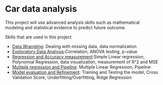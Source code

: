 # Car data analysis
This project will use advanced analysis skills such as mathematical modeling and statistical evidence to predict future outcome.

Skills that are used in this project
* [Data Wrangling](https://github.com/bkim5029/car-data-analysis/blob/main/1.%20Data%20wrangling.ipynb): Dealing with missing data, data normalization
* [Exploratory Data Analysis](https://github.com/bkim5029/car-data-analysis/blob/main/2.%20Exploratory%20Data%20Analysis.ipynb):Correlation, ANOVA testing, p-value
* [Regression and Accuracy measurement](https://github.com/bkim5029/car-data-analysis/blob/main/3.%20Regression%20and%20Accuracy%20measurement.ipynb):Simple Linear regression, Polynomial Regression, data visualization, measurement of R^2 and MSE
* [Multiple regression and Pipeline](https://github.com/bkim5029/car-data-analysis/blob/main/4.%20Multiple%20regression%20and%20pipeline.ipynb): Multiple Linear Regression, Pipeline
* [Model evaluation and Refinement](https://github.com/bkim5029/car-data-analysis/blob/main/5.%20Model%20Evaluation%20and%20Refinement.ipynb): Training and Testing the model, Cross Validation Score, Underfitting/Overfitting, Ridge Regression
